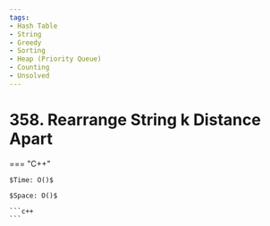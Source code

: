 ```yaml
---
tags:
- Hash Table
- String
- Greedy
- Sorting
- Heap (Priority Queue)
- Counting
- Unsolved
---
```



# 358. Rearrange String k Distance Apart

=== "C++"

    $Time: O()$

    $Space: O()$

    ```c++
    ```